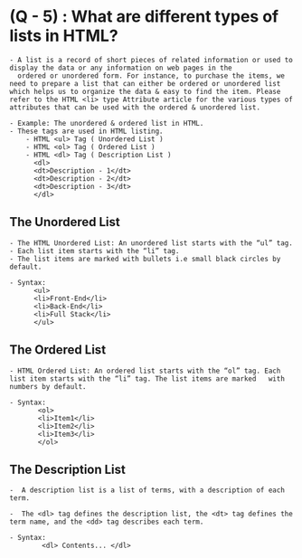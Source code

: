 # (Q - 5) : What are different types of lists in HTML?

    - A list is a record of short pieces of related information or used to display the data or any information on web pages in the
      ordered or unordered form. For instance, to purchase the items, we need to prepare a list that can either be ordered or unordered list which helps us to organize the data & easy to find the item. Please refer to the HTML <li> type Attribute article for the various types of attributes that can be used with the ordered & unordered list.

    - Example: The unordered & ordered list in HTML.
    - These tags are used in HTML listing.
        - HTML <ul> Tag ( Unordered List )
        - HTML <ol> Tag ( Ordered List )
        - HTML <dl> Tag ( Description List )
          <dl>
          <dt>Description - 1</dt>
          <dt>Description - 2</dt>
          <dt>Description - 3</dt>
          </dl>

## The Unordered List

    - The HTML Unordered List: An unordered list starts with the “ul” tag.
    - Each list item starts with the “li” tag.
    - The list items are marked with bullets i.e small black circles by default.

    - Syntax:
          <ul>
          <li>Front-End</li>
          <li>Back-End</li>
          <li>Full Stack</li>
          </ul>

## The Ordered List

    - HTML Ordered List: An ordered list starts with the “ol” tag. Each list item starts with the “li” tag. The list items are marked   with numbers by default.

    - Syntax:
           <ol>
           <li>Item1</li>
           <li>Item2</li>
           <li>Item3</li>
           </ol>

## The Description List

    -  A description list is a list of terms, with a description of each term.

    -  The <dl> tag defines the description list, the <dt> tag defines the term name, and the <dd> tag describes each term.

    - Syntax:
            <dl> Contents... </dl>
